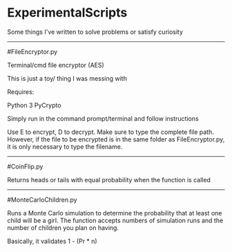 # ExperimentalScripts
Some things I've written to solve problems or satisfy curiosity

-----

#FileEncryptor.py

Terminal/cmd file encryptor (AES)

This is just a toy/ thing I was messing with

Requires:

Python 3 PyCrypto

Simply run in the command prompt/terminal and follow instructions

Use E to encrypt, D to decrypt. Make sure to type the complete file path. However, if the file to be encrypted is in the same folder as FileEncryptor.py, it is only necessary to type the filename.

-----

#CoinFlip.py

Returns heads or tails with equal probability when the function is called

-----

#MonteCarloChildren.py

Runs a Monte Carlo simulation to determine the probability that at least one child will be a girl.
The function accepts numbers of simulation runs and the number of children you plan on having.

Basically, it validates 1 - (Pr * n)
